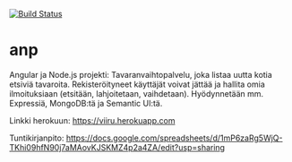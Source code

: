 [![Build Status](https://travis-ci.org/The-Royal-Court-of-Prince-Viiruls/anp.svg?branch=deploy)](https://travis-ci.org/The-Royal-Court-of-Prince-Viiruls/anp)

# anp
Angular ja Node.js projekti:
Tavaranvaihtopalvelu, joka listaa uutta kotia etsiviä tavaroita. Rekisteröityneet käyttäjät voivat jättää ja hallita omia ilmoituksiaan (etsitään, lahjoitetaan, vaihdetaan). Hyödynnetään mm. Expressiä, MongoDB:tä ja Semantic UI:tä.

Linkki herokuun:
https://viiru.herokuapp.com

Tuntikirjanpito: https://docs.google.com/spreadsheets/d/1mP6zaRg5WjQ-TKhi09hfN90j7aMAovKJSKMZ4p2a4ZA/edit?usp=sharing
